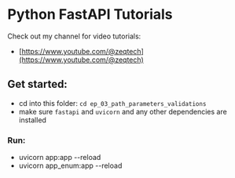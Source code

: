 # Python FastAPI Tutorials

Check out my channel for video tutorials:

- [https://www.youtube.com/@zeqtech](https://www.youtube.com/@zeqtech)

## Get started:

- cd into this folder: `cd ep_03_path_parameters_validations`
- make sure `fastapi` and `uvicorn` and any other dependencies are installed

### Run:

- uvicorn app:app --reload
- uvicorn app_enum:app --reload
